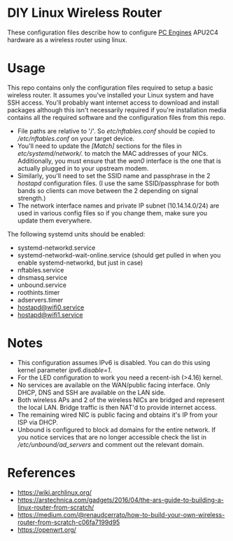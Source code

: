 # DIY Linux Wireless Router
These configuration files describe how to configure [PC Engines](https://pcengines.ch/) APU2C4 hardware as a wireless router using linux.

Usage
=====
This repo contains only the configuration files required to setup a basic wireless router. It assumes you've installed your Linux system and have SSH access. You'll probably want internet access to download and install packages although this isn't necessarily required if you're installation media contains all the required software and the configuration files from this repo.

* File paths are relative to '/'. So *etc/nftables.conf* should be copied to */etc/nftables.conf* on your target device.
* You'll need to update the *[Match]* sections for the files in *etc/systemd/network/.* to match the MAC addresses of your NICs. Additionally, you must ensure that the *wan0* interface is the one that is actually plugged in to your upstream modem.
* Similarly, you'll need to set the SSID name and passphrase in the 2 *hostapd* configuration files. (I use the same SSID/passphrase for both bands so clients can move between the 2 depending on signal strength.)
* The network interface names and private IP subnet (10.14.14.0/24) are used in various config files so if you change them, make sure you update them everywhere.

The following systemd units should be enabled:
* systemd-networkd.service
* systemd-networkd-wait-online.service (should get pulled in when you enable systemd-networkd, but just in case)
* nftables.service
* dnsmasq.service
* unbound.service
* roothints.timer
* adservers.timer
* hostapd@wifi0.service
* hostapd@wifi1.service


Notes
=====
* This configuration assumes IPv6 is disabled. You can do this using kernel parameter *ipv6.disable=1*.
* For the LED configuration to work you need a recent-ish (>4.16) kernel.
* No services are available on the WAN/public facing interface. Only DHCP, DNS and SSH are available on the LAN side.
* Both wireless APs and 2 of the wireless NICs are bridged and represent the local LAN. Bridge traffic is then NAT'd to provide internet access.
* The remaining wired NIC is public facing and obtains it's IP from your ISP via DHCP.
* Unbound is configured to block ad domains for the entire network. If you notice services that are no longer accessible check the list in */etc/unbound/ad_servers* and comment out the relevant domain.

References
==========
* https://wiki.archlinux.org/
* https://arstechnica.com/gadgets/2016/04/the-ars-guide-to-building-a-linux-router-from-scratch/
* https://medium.com/@renaudcerrato/how-to-build-your-own-wireless-router-from-scratch-c06fa7199d95
* https://openwrt.org/
